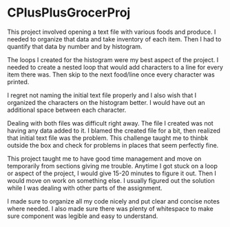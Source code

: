 # CPlusPlusGrocerProj

This project involved opening a text file with various foods and produce. I needed to organize that data and take inventory of each item. Then I had to quantify that data by number and by histogram. 

The loops I created for the histogram were my best aspect of the project. I needed to create a nested loop that would add characters to a line for every item there was. Then skip to the next food/line once every character was printed. 

I regret not naming the initial text file properly and I also wish that I organized the characters on the histogram better. I would have out an additional space between each character. 

Dealing with both files was difficult right away. The file I created was not having any data added to it. I blamed the created file for a bit, then realized that initial text file was the problem. This challenge taught me to thinbk outside the box and check for problems in places that seem perfectly fine. 

This project taught me to have good time management and move on temporarily from sections giving me trouble. Anytime I got stuck on a loop or aspect of the project, I would give 15-20 minutes to figure it out. Then I would move on work on something else. I usually figured out the solution while I was dealing with other parts of the assignment. 

I made sure to organize all my code nicely and put clear and concise notes where needed. I also made sure there was plenty of whitespace to make sure component was legible and easy to understand. 
